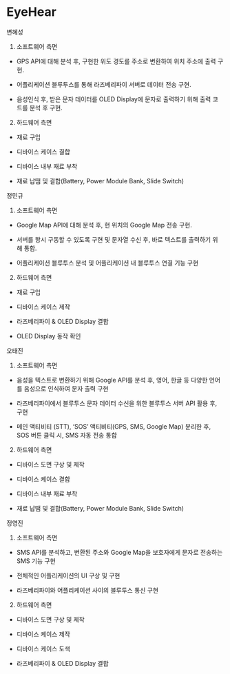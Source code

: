 # EyeHear

변혜성

1. 소프트웨어 측면

- GPS API에 대해 분석 후, 구현한 위도 경도를 주소로 변환하여 위치 주소에 출력 구현.

- 어플리케이션 블루투스를 통해 라즈베리파이 서버로 데이터 전송 구현.

- 음성인식 후, 받은 문자 데이터를 OLED Display에 문자로 출력하기 위해 출력 코드를 분석 후 구현.

2. 하드웨어 측면

- 재료 구입

- 디바이스 케이스 결합

- 디바이스 내부 재료 부착

- 재료 납땜 및 결합(Battery, Power Module Bank, Slide Switch)

정민규

1. 소프트웨어 측면

- Google Map API에 대해 분석 후, 현 위치의 Google Map 전송 구현. 

- 서버를 항시 구동할 수 있도록 구현 및 문자열 수신 후, 바로 텍스트를 출력하기 위해 통합.

- 어플리케이션 블루투스 분석 및 어플리케이션 내 블루투스 연결 기능 구현

2. 하드웨어 측면

- 재료 구입

- 디바이스 케이스 제작

- 라즈베리파이 & OLED Display 결합

- OLED Display 동작 확인

오태진  

1. 소프트웨어 측면

- 음성을 텍스트로 변환하기 위해 Google API를 분석 후, 영어, 한글 등 다양한 언어를 음성으로 인식하여 문자 출력 구현

- 라즈베리파이에서 블루투스 문자 데이터 수신을 위한 블루투스 서버 API 활용 후, 구현

- 메인 액티비티 (STT), ‘SOS’ 액티비티(GPS, SMS, Google Map) 분리한 후, SOS 버튼 클릭 시, SMS 자동 전송 통합

2. 하드웨어 측면

- 디바이스 도면 구상 및 제작

- 디바이스 케이스 결합

- 디바이스 내부 재료 부착

- 재료 납땜 및 결합(Battery, Power Module Bank, Slide Switch)

정영진 

1. 소프트웨어 측면

- SMS API를 분석하고, 변환된 주소와 Google Map을 보호자에게 문자로 전송하는 SMS 기능 구현 

- 전체적인 어플리케이션의 UI 구상 및 구현

- 라즈베리파이와 어플리케이션 사이의 블루투스 통신 구현

2. 하드웨어 측면

- 디바이스 도면 구상 및 제작

- 디바이스 케이스 제작

- 디바이스 케이스 도색

- 라즈베리파이 & OLED Display 결합
